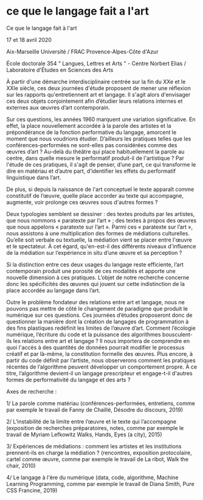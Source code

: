 # ce que le langage fait a l'art

Ce que le langage fait à l'art

17 et 18 avril 2020

Aix-Marseille Université / FRAC Provence-Alpes-Côte d'Azur

École doctorale 354 " Langues, Lettres et Arts " - Centre Norbert Elias / Laboratoire d'Études en Sciences des Arts



À partir d'une démarche interdisciplinaire centrée sur la fin du XXe et le XXIe siècle, ces deux journées d'étude proposent de mener une réflexion sur les rapports qu'entretiennent art et langage. Il s'agit alors d'envisager ces deux objets conjointement afin d’étudier leurs relations internes et externes aux œuvres d’art contemporain.

Sur ces questions, les années 1960 marquent une variation significative. En effet, la place nouvellement accordée à la parole des artistes et la prépondérance de la fonction performative du langage, amorcent le moment que nous voudrions étudier. D’ailleurs les pratiques telles que les conférences-performées ne sont-elles pas considérées comme des œuvres d’art ? Au-delà du théâtre qui place habituellement la parole au centre, dans quelle mesure le performatif produit-il de l'artistique ? Par l'étude de ces pratiques, il s'agit de penser, d’une part, ce qui transforme le dire en matériau et d’autre part, d’identifier les effets du performatif linguistique dans l’art.

De plus, si depuis la naissance de l'art conceptuel le texte apparaît comme constitutif de l’œuvre, quelle place accorder au texte qui accompagne, augmente, voir prolonge ces œuvres sous d'autres formes ?

Deux typologies semblent se dessiner : des textes produits par les artistes, que nous nommons « paratexte par l’art » ; des textes à propos des œuvres que nous appelons « paratexte sur l’art ». Parmi ces « paratexte sur l’art », nous assistons à une multiplication des formes de médiations culturelles. Qu’elle soit verbale ou textuelle, la médiation vient se placer entre l'œuvre et le spectateur. À cet égard, qu'en-est-il des différents niveaux d'influence de la médiation sur l’expérience in situ d’une œuvre et sa perception ?

Si la distinction entre ces deux usages du langage reste efficiente, l’art contemporain produit une porosité de ces modalités et apporte une nouvelle dimension à ces pratiques. L’objet de notre recherche concerne donc les spécificités des œuvres qui jouent sur cette indistinction de la place accordée au langage dans l’art.

Outre le problème fondateur des relations entre art et langage, nous ne pouvons pas mettre de côté le changement de paradigme que produit le numérique sur ces questions. Ces journées d’études proposeront donc de questionner la manière dont la création de langages de programmation à des fins plastiques redéfinit les limites de l’œuvre d’art. Comment l’écologie numérique, l’écriture du code et la puissance des algorithmes bousculent-ils les relations entre art et langage ? Il nous importera de comprendre en quoi l'accès à des quantités de données pourrait modifier le processus créatif et par là-même, la constitution formelle des œuvres. Plus encore, à partir du code définit par l’artiste, nous observerons comment les pratiques récentes de l’algorithme peuvent développer un comportement propre. À ce titre, l’algorithme devient-il un langage prescripteur et engage-t-il d'autres formes de performativité du langage et des arts ?

Axes de recherche :

1/ La parole comme matériau (conférences-performées, entretiens, comme par exemple le travail de Fanny de Chaillé, Désodre du discours, 2019)

2/ L’instabilité de la limite entre l’œuvre et le texte qui l’accompagne (exposition de recherches préparatoires, notes, comme par exemple le travail de Myriam Lefkowitz Walks, Hands, Eyes (a city), 2015)

3/ Expériences de médiations : comment les artistes et les institutions prennent-ils en charge la médiation ?  (rencontres, exposition protocolaire, cartel comme œuvre, comme par exemple le travail de La ribot, Walk the chair, 2010)

4/ Le langage à l'ère du numérique (data, code, algorithme, Machine Learning Programming, comme par exemple le travail de Diana Smith, Pure CSS Francine, 2019)
